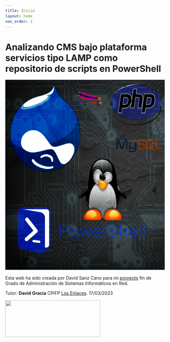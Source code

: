 ```yaml
---
title: Inicio
layout: home
nav_order: 1
---
```

# Analizando CMS bajo plataforma servicios tipo LAMP como repositorio de scripts en PowerShell

<img src="https://raw.githubusercontent.com/DavidSanzCano/cms-scripting-tfg.github.io/main/assets/images/logo.jpg" width="600" height="600" />

Esta web ha sido creada por David Sanz Cano para mi [proyecto](https://davidsanzcano.github.io/cms-scripting-tfg.github.io/) fin de Grado de Administración de Sistemas Informáticos en Red. 

Tutor: **David Gracia** CPIFP [Los Enlaces](https://cpilosenlaces.com/). 17/03/2023

<img src="https://raw.githubusercontent.com/DavidSanzCano/cms-scripting-tfg.github.io/main/assets/images/logocpi.jpg" width="300" height="116" />
